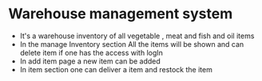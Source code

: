 <h1>Warehouse management system</h1>
<ul>
    <li>It's a warehouse inventory of all vegetable , meat and fish and oil items</li>
    <li>In the manage Inventory section All the items will be shown and can delete item if one has the access with logIn</li>
    <li>In add item page a new item can be added</li>
    <li>In item section one can deliver a item and restock the item</li>
</ul>

